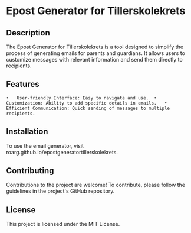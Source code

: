 # Epost Generator for Tillerskolekrets

## Description
The Epost Generator for Tillerskolekrets is a tool designed to simplify the process of generating emails for parents and guardians. It allows users to customize messages with relevant information and send them directly to recipients.

## Features
	•	User-friendly Interface: Easy to navigate and use.	•	Customization: Ability to add specific details in emails.	•	Efficient Communication: Quick sending of messages to multiple recipients.

## Installation
To use the email generator, visit roarg.github.io/epostgeneratortillerskolekrets.

## Contributing
Contributions to the project are welcome! To contribute, please follow the guidelines in the project's GitHub repository.

## License
This project is licensed under the MIT License.
